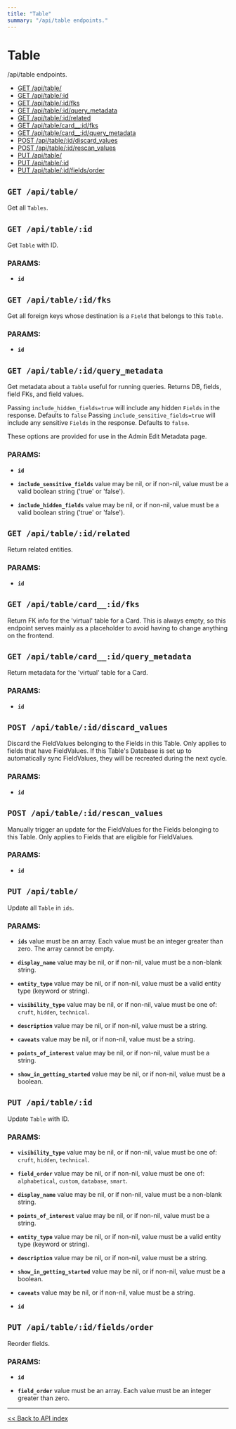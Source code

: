 ```yaml
---
title: "Table"
summary: "/api/table endpoints."
---
```


# Table

/api/table endpoints.

  - [GET /api/table/](#get-apitable)
  - [GET /api/table/:id](#get-apitableid)
  - [GET /api/table/:id/fks](#get-apitableidfks)
  - [GET /api/table/:id/query_metadata](#get-apitableidquery_metadata)
  - [GET /api/table/:id/related](#get-apitableidrelated)
  - [GET /api/table/card__:id/fks](#get-apitablecard__idfks)
  - [GET /api/table/card__:id/query_metadata](#get-apitablecard__idquery_metadata)
  - [POST /api/table/:id/discard_values](#post-apitableiddiscard_values)
  - [POST /api/table/:id/rescan_values](#post-apitableidrescan_values)
  - [PUT /api/table/](#put-apitable)
  - [PUT /api/table/:id](#put-apitableid)
  - [PUT /api/table/:id/fields/order](#put-apitableidfieldsorder)

## `GET /api/table/`

Get all `Tables`.

## `GET /api/table/:id`

Get `Table` with ID.

### PARAMS:

*  **`id`**

## `GET /api/table/:id/fks`

Get all foreign keys whose destination is a `Field` that belongs to this `Table`.

### PARAMS:

*  **`id`**

## `GET /api/table/:id/query_metadata`

Get metadata about a `Table` useful for running queries.
   Returns DB, fields, field FKs, and field values.

  Passing `include_hidden_fields=true` will include any hidden `Fields` in the response. Defaults to `false`
  Passing `include_sensitive_fields=true` will include any sensitive `Fields` in the response. Defaults to `false`.

  These options are provided for use in the Admin Edit Metadata page.

### PARAMS:

*  **`id`** 

*  **`include_sensitive_fields`** value may be nil, or if non-nil, value must be a valid boolean string ('true' or 'false').

*  **`include_hidden_fields`** value may be nil, or if non-nil, value must be a valid boolean string ('true' or 'false').

## `GET /api/table/:id/related`

Return related entities.

### PARAMS:

*  **`id`**

## `GET /api/table/card__:id/fks`

Return FK info for the 'virtual' table for a Card. This is always empty, so this endpoint
   serves mainly as a placeholder to avoid having to change anything on the frontend.

## `GET /api/table/card__:id/query_metadata`

Return metadata for the 'virtual' table for a Card.

### PARAMS:

*  **`id`**

## `POST /api/table/:id/discard_values`

Discard the FieldValues belonging to the Fields in this Table. Only applies to fields that have FieldValues. If
   this Table's Database is set up to automatically sync FieldValues, they will be recreated during the next cycle.

### PARAMS:

*  **`id`**

## `POST /api/table/:id/rescan_values`

Manually trigger an update for the FieldValues for the Fields belonging to this Table. Only applies to Fields that
   are eligible for FieldValues.

### PARAMS:

*  **`id`**

## `PUT /api/table/`

Update all `Table` in `ids`.

### PARAMS:

*  **`ids`** value must be an array. Each value must be an integer greater than zero. The array cannot be empty.

*  **`display_name`** value may be nil, or if non-nil, value must be a non-blank string.

*  **`entity_type`** value may be nil, or if non-nil, value must be a valid entity type (keyword or string).

*  **`visibility_type`** value may be nil, or if non-nil, value must be one of: `cruft`, `hidden`, `technical`.

*  **`description`** value may be nil, or if non-nil, value must be a string.

*  **`caveats`** value may be nil, or if non-nil, value must be a string.

*  **`points_of_interest`** value may be nil, or if non-nil, value must be a string.

*  **`show_in_getting_started`** value may be nil, or if non-nil, value must be a boolean.

## `PUT /api/table/:id`

Update `Table` with ID.

### PARAMS:

*  **`visibility_type`** value may be nil, or if non-nil, value must be one of: `cruft`, `hidden`, `technical`.

*  **`field_order`** value may be nil, or if non-nil, value must be one of: `alphabetical`, `custom`, `database`, `smart`.

*  **`display_name`** value may be nil, or if non-nil, value must be a non-blank string.

*  **`points_of_interest`** value may be nil, or if non-nil, value must be a string.

*  **`entity_type`** value may be nil, or if non-nil, value must be a valid entity type (keyword or string).

*  **`description`** value may be nil, or if non-nil, value must be a string.

*  **`show_in_getting_started`** value may be nil, or if non-nil, value must be a boolean.

*  **`caveats`** value may be nil, or if non-nil, value must be a string.

*  **`id`**

## `PUT /api/table/:id/fields/order`

Reorder fields.

### PARAMS:

*  **`id`** 

*  **`field_order`** value must be an array. Each value must be an integer greater than zero.

---

[<< Back to API index](../api-documentation.md)